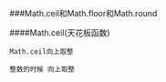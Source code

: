 ###Math.ceil和Math.floor和Math.round

####Math.ceil(天花板函数)

    
    Math.ceil向上取整
    
    整数的时候 向上取整
    
    




